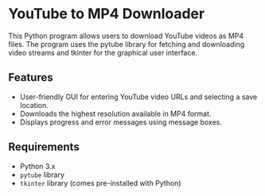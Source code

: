 # YouTube to MP4 Downloader
This Python program allows users to download YouTube videos as MP4 files. The program uses the pytube library for fetching and downloading video streams and tkinter for the graphical user interface.

## Features
+ User-friendly GUI for entering YouTube video URLs and selecting a save location.
+ Downloads the highest resolution available in MP4 format.
+ Displays progress and error messages using message boxes.

## Requirements
+ Python 3.x
+ `pytube` library
+ `tkinter` library (comes pre-installed with Python)